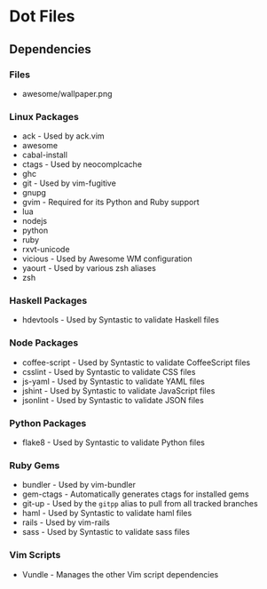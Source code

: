 # Dot Files

## Dependencies
### Files
* awesome/wallpaper.png

### Linux Packages
* ack - Used by ack.vim
* awesome
* cabal-install
* ctags - Used by neocomplcache
* ghc
* git - Used by vim-fugitive
* gnupg
* gvim - Required for its Python and Ruby support
* lua
* nodejs
* python
* ruby
* rxvt-unicode
* vicious - Used by Awesome WM configuration
* yaourt - Used by various zsh aliases
* zsh

### Haskell Packages
* hdevtools - Used by Syntastic to validate Haskell files

### Node Packages
* coffee-script - Used by Syntastic to validate CoffeeScript files
* csslint - Used by Syntastic to validate CSS files
* js-yaml - Used by Syntastic to validate YAML files
* jshint - Used by Syntastic to validate JavaScript files
* jsonlint - Used by Syntastic to validate JSON files

### Python Packages
* flake8 - Used by Syntastic to validate Python files

### Ruby Gems
* bundler - Used by vim-bundler
* gem-ctags - Automatically generates ctags for installed gems
* git-up - Used by the `gitpp` alias to pull from all tracked branches
* haml - Used by Syntastic to validate haml files
* rails - Used by vim-rails
* sass - Used by Syntastic to validate sass files

### Vim Scripts
* Vundle - Manages the other Vim script dependencies

